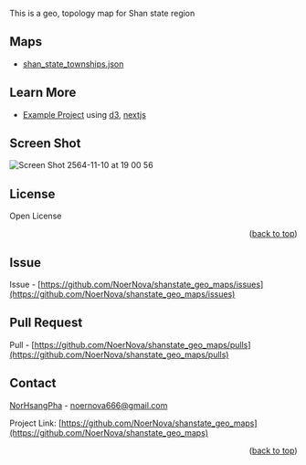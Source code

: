 This is a geo, topology map for Shan state region

## Maps

- [shan_state_townships.json](maps/shan_state_townships.json)

## Learn More

- [Example Project](https://github.com/NoerNova/shanstate_geo_maps/tree/main/examples/shanstate_d3_geomap) using [d3](https://d3js.org/), [nextjs](https://nextjs.org/)

## Screen Shot
![Screen Shot 2564-11-10 at 19 00 56](https://user-images.githubusercontent.com/9565672/141111012-62cc6436-49fb-46a9-89c5-e34e871c56c9.png)

<!-- LICENSE -->
## License

Open License

<p align="right">(<a href="#top">back to top</a>)</p>


<!-- ISSUE -->
## Issue
Issue - [https://github.com/NoerNova/shanstate_geo_maps/issues](https://github.com/NoerNova/shanstate_geo_maps/issues)

<!-- PULL -->
## Pull Request
Pull - [https://github.com/NoerNova/shanstate_geo_maps/pulls](https://github.com/NoerNova/shanstate_geo_maps/pulls)

<!-- CONTACT -->
## Contact

[NorHsangPha](https://noernova.com) - noernova666@gmail.com

Project Link: [https://github.com/NoerNova/shanstate_geo_maps](https://github.com/NoerNova/shanstate_geo_maps)

<p align="right">(<a href="#top">back to top</a>)</p>
